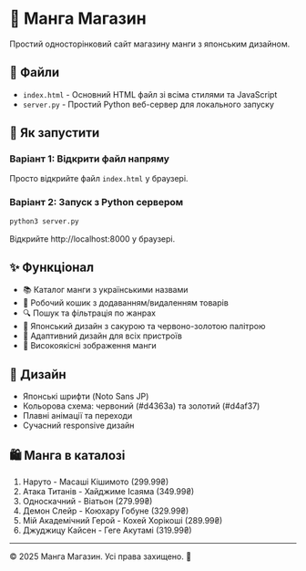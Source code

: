 # 🌸 Манга Магазин

Простий односторінковий сайт магазину манги з японським дизайном.

## 📁 Файли

- `index.html` - Основний HTML файл зі всіма стилями та JavaScript
- `server.py` - Простий Python веб-сервер для локального запуску

## 🚀 Як запустити

### Варіант 1: Відкрити файл напряму
Просто відкрийте файл `index.html` у браузері.

### Варіант 2: Запуск з Python сервером
```bash
python3 server.py
```
Відкрийте http://localhost:8000 у браузері.

## ✨ Функціонал

- 📚 Каталог манги з українськими назвами
- 🛒 Робочий кошик з додаванням/видаленням товарів  
- 🔍 Пошук та фільтрація по жанрах
- 🌸 Японський дизайн з сакурою та червоно-золотою палітрою
- 📱 Адаптивний дизайн для всіх пристроїв
- 🎌 Високоякісні зображення манги

## 🎨 Дизайн

- Японські шрифти (Noto Sans JP)
- Кольорова схема: червоний (#d4363a) та золотий (#d4af37)
- Плавні анімації та переходи
- Сучасний responsive дизайн

## 🛍️ Манга в каталозі

1. Наруто - Масаші Кішимото (299.99₴)
2. Атака Титанів - Хайджиме Ісаяма (349.99₴) 
3. Односкачний - Віатьон (279.99₴)
4. Демон Слейр - Коюхару Гобуне (329.99₴)
5. Мій Академічний Герой - Кохей Хорікоші (289.99₴)
6. Джуджицу Кайсен - Геге Акутамі (319.99₴)

---
© 2025 Манга Магазин. Усі права захищено. 🌸